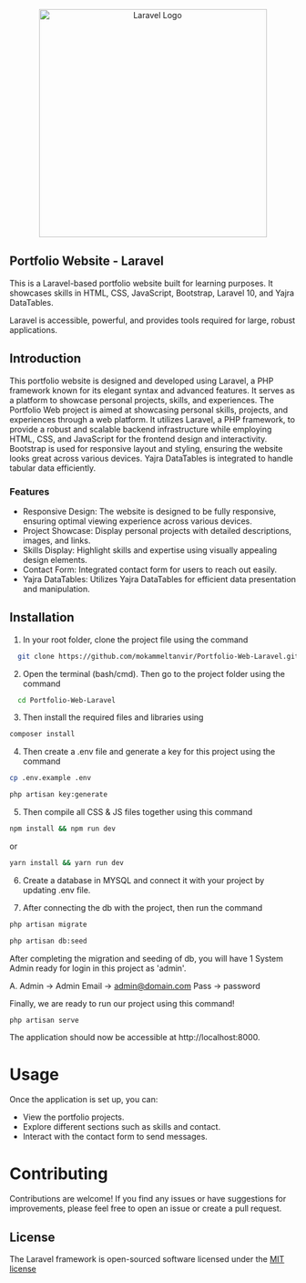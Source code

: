 <p align="center"><a href="https://laravel.com" target="_blank"><img src="https://raw.githubusercontent.com/laravel/art/master/logo-lockup/5%20SVG/2%20CMYK/1%20Full%20Color/laravel-logolockup-cmyk-red.svg" width="400" alt="Laravel Logo"></a></p>

## Portfolio Website - Laravel

This is a Laravel-based portfolio website built for learning purposes. It showcases skills in HTML, CSS, JavaScript, Bootstrap, Laravel 10, and Yajra DataTables.

Laravel is accessible, powerful, and provides tools required for large, robust applications.

## Introduction

This portfolio website is designed and developed using Laravel, a PHP framework known for its elegant syntax and advanced features. It serves as a platform to showcase personal projects, skills, and experiences. The Portfolio Web project is aimed at showcasing personal skills, projects, and experiences through a web platform. It utilizes Laravel, a PHP framework, to provide a robust and scalable backend infrastructure while employing HTML, CSS, and JavaScript for the frontend design and interactivity. Bootstrap is used for responsive layout and styling, ensuring the website looks great across various devices. Yajra DataTables is integrated to handle tabular data efficiently.

### Features

-   Responsive Design: The website is designed to be fully responsive, ensuring optimal viewing experience across various devices.
-   Project Showcase: Display personal projects with detailed descriptions, images, and links.
-   Skills Display: Highlight skills and expertise using visually appealing design elements.
-   Contact Form: Integrated contact form for users to reach out easily.
-   Yajra DataTables: Utilizes Yajra DataTables for efficient data presentation and manipulation.

## Installation

1. In your root folder, clone the project file using the command

```bash
  git clone https://github.com/mokammeltanvir/Portfolio-Web-Laravel.git

```

2. Open the terminal (bash/cmd). Then go to the project folder using the command

```bash
  cd Portfolio-Web-Laravel

```

3. Then install the required files and libraries using

```sh
composer install
```

4. Then create a .env file and generate a key for this project using the command

```sh
cp .env.example .env

php artisan key:generate
```

5. Then compile all CSS & JS files together using this command

```sh
npm install && npm run dev
```

or

```sh
yarn install && yarn run dev
```

6. Create a database in MYSQL and connect it with your project by updating .env file.

7. After connecting the db with the project, then run the command

```sh
php artisan migrate
```

```sh
php artisan db:seed
```

After completing the migration and seeding of db, you will have 1 System Admin ready for login in this project as 'admin'.

A. Admin -> Admin
Email -> admin@domain.com
Pass -> password

Finally, we are ready to run our project using this command!

```sh
php artisan serve
```

The application should now be accessible at http://localhost:8000.

# Usage

Once the application is set up, you can:

-   View the portfolio projects.
-   Explore different sections such as skills and contact.
-   Interact with the contact form to send messages.

# Contributing

Contributions are welcome! If you find any issues or have suggestions for improvements, please feel free to open an issue or create a pull request.

## License

The Laravel framework is open-sourced software licensed under the [MIT license](https://opensource.org/licenses/MIT)
